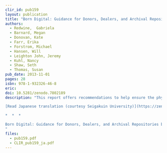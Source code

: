 ```yaml
---
clir_id: pub159
layout: publication
title: "Born Digital: Guidance for Donors, Dealers, and Archival Repositories"
authors: 
  - Redwine,  Gabriela 
  - Barnard, Megan
  - Donovan, Kate 
  - Farr, Erika 
  - Forstrom, Michael 
  - Hansen, Will 
  - Leighton John, Jeremy 
  - Kuhl, Nancy 
  - Shaw, Seth 
  - Thomas, Susan 
pub_date: 2013-11-01
pages: 28
isbn: 978-1-932326-46-8
eric:
doi: 10.5281/zenodo.7802189
description: "This report offers recommendations to help ensure the physical and intellectual well-being of born-digital materials transferred from donors to archival repositories. The report surveys the primary issues and concerns related to born-digital acquisitions and is intended for a broad audience with varying levels of interest and expertise, including donors, dealers, and repository staff.

[Read Japanese translation (courtesy Seigakuin University)](https://zenodo.org/record/7802189/files/CLIR_pub159_ja.pdf?download=1)

*  *  *

Born Digital: Guidance for Donors, Dealers, and Archival Repositories by Council on Library and Information Resources is licensed under a [Creative Commons Attribution-NonCommercial-ShareAlike 3.0 Unported License](https://creativecommons.org/licenses/by-nc-sa/3.0/deed.en_US).
"
files:
  - pub159.pdf
  - CLIR_pub159_ja.pdf
---
```

